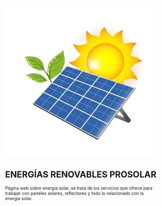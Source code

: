 
![Logo](https://raw.githubusercontent.com/MORTIZ1711/Energias-Renovables-prosolar/main/assets/images/logo.webp)


# ENERGÍAS RENOVABLES PROSOLAR

Página web sobre energia solar, se trata de los servicios que ofrece para trabajar con paneles solares, reflectores y todo lo relacionado con la energia solar.

